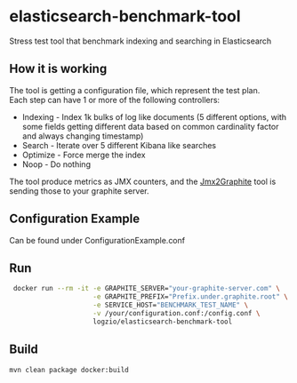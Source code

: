 # elasticsearch-benchmark-tool
Stress test tool that benchmark indexing and searching in Elasticsearch

## How it is working
The tool is getting a configuration file, which represent the test plan.  
Each step can have 1 or more of the following controllers:
 - Indexing - Index 1k bulks of log like documents (5 different options, with some fields getting different data based on common cardinality factor and always changing timestamp)
 - Search - Iterate over 5 different Kibana like searches
 - Optimize - Force merge the index
 - Noop - Do nothing  
 
The tool produce metrics as JMX counters, and the [Jmx2Graphite](https://github.com/logzio/jmx2graphite) tool is sending those to your graphite server.

## Configuration Example
Can be found under ConfigurationExample.conf

## Run
```bash
 docker run --rm -it -e GRAPHITE_SERVER="your-graphite-server.com" \
                     -e GRAPHITE_PREFIX="Prefix.under.graphite.root" \
                     -e SERVICE_HOST="BENCHMARK_TEST_NAME" \
                     -v /your/configuration.conf:/config.conf \
                     logzio/elasticsearch-benchmark-tool
```

## Build
```bash
mvn clean package docker:build
```
